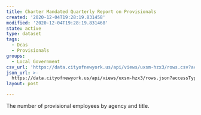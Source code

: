 ```yaml
---
title: Charter Mandated Quarterly Report on Provisionals
created: '2020-12-04T19:28:19.831458'
modified: '2020-12-04T19:28:19.831468'
state: active
type: dataset
tags:
  - Dcas
  - Provisionals
groups:
  - Local Government
csv_url: 'https://data.cityofnewyork.us/api/views/uxsm-hzx3/rows.csv?accessType=DOWNLOAD'
json_url: >-
  https://data.cityofnewyork.us/api/views/uxsm-hzx3/rows.json?accessType=DOWNLOAD
layout: post

---
```

The number of provisional employees by agency and title.
